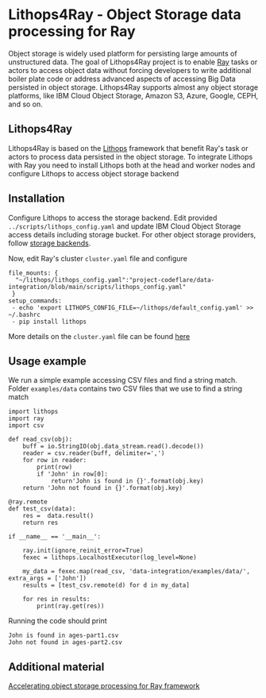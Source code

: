 # Lithops4Ray - Object Storage data processing for Ray

Object storage is widely used platform for persisting large amounts of unstructured data. The goal of 
Lithops4Ray project is to enable [Ray](https://ray.io) tasks or actors to access object data without forcing developers to write additional boiler plate code or address advanced aspects of accessing Big Data persisted in object storage. Lithops4Ray supports almost any object storage platforms, like IBM Cloud Object Storage, Amazon S3, Azure, Google, CEPH, and so on.

## Lithops4Ray

Lithops4Ray is based on the [Lithops](http://lithops.cloud)  framework that benefit Ray's task or actors to process data persisted in  the object storage. To integrate Lithops with Ray you need to install Lithops both at the head and worker nodes and configure Lithops to access object storage backend


## Installation
Configure Lithops to access the storage backend. Edit provided `../scripts/lithops_config.yaml` and update IBM Cloud Object Storage access details including storage bucket. For other object storage providers, follow [storage backends](https://github.com/lithops-cloud/lithops/blob/master/config/README.md#compute-and-storage-backends). 

Now, edit Ray's cluster `cluster.yaml` file and configure

```
file_mounts: {
  "~/lithops/lithops_config.yaml":"project-codeflare/data-integration/blob/main/scripts/lithops_config.yaml" 
 }
setup_commands:
 - echo 'export LITHOPS_CONFIG_FILE=~/lithops/default_config.yaml' >> ~/.bashrc
 - pip install lithops
```
More details on the `cluster.yaml` file can be found [here](https://docs.ray.io/en/master/cluster/config.html)

## Usage example

We run a simple example accessing CSV files and find a string match. Folder `examples/data` contains two CSV files that we use to find a string match

  	import lithops
	import ray
	import csv

	def read_csv(obj):
	    buff = io.StringIO(obj.data_stream.read().decode())
	    reader = csv.reader(buff, delimiter=',')
	    for row in reader:
	        print(row)
	        if 'John' in row[0]:
	            return'John is found in {}'.format(obj.key)
	    return 'John not found in {}'.format(obj.key) 
	
	@ray.remote
	def test_csv(data):
	    res =  data.result()
	    return res

	if __name__ == '__main__':
    
	    ray.init(ignore_reinit_error=True)
	    fexec = lithops.LocalhostExecutor(log_level=None)
	    
	    my_data = fexec.map(read_csv, 'data-integration/examples/data/', extra_args = ['John'])
	    results = [test_csv.remote(d) for d in my_data]
	
	    for res in results:
	        print(ray.get(res))

Running the code should print

	John is found in ages-part1.csv
	John not found in ages-part2.csv


## Additional material
[Accelerating object storage processing for Ray framework](https://medium.com/p/f581863c7662)

